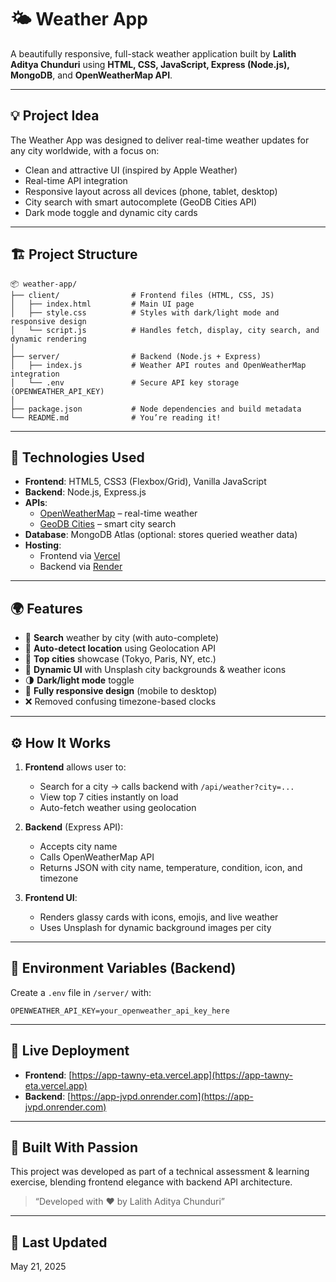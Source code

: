 # 🌤️ Weather App

A beautifully responsive, full-stack weather application built by **Lalith Aditya Chunduri** using **HTML, CSS, JavaScript, Express (Node.js), MongoDB**, and **OpenWeatherMap API**.

---

## 💡 Project Idea

The Weather App was designed to deliver real-time weather updates for any city worldwide, with a focus on:

- Clean and attractive UI (inspired by Apple Weather)
- Real-time API integration
- Responsive layout across all devices (phone, tablet, desktop)
- City search with smart autocomplete (GeoDB Cities API)
- Dark mode toggle and dynamic city cards

---

## 🏗️ Project Structure

```
📦 weather-app/
├── client/                # Frontend files (HTML, CSS, JS)
│   ├── index.html         # Main UI page
│   ├── style.css          # Styles with dark/light mode and responsive design
│   └── script.js          # Handles fetch, display, city search, and dynamic rendering
│
├── server/                # Backend (Node.js + Express)
│   ├── index.js           # Weather API routes and OpenWeatherMap integration
│   └── .env               # Secure API key storage (OPENWEATHER_API_KEY)
│
├── package.json           # Node dependencies and build metadata
└── README.md              # You’re reading it!
```

---

## 🔧 Technologies Used

- **Frontend**: HTML5, CSS3 (Flexbox/Grid), Vanilla JavaScript
- **Backend**: Node.js, Express.js
- **APIs**:
  - [OpenWeatherMap](https://openweathermap.org/api) – real-time weather
  - [GeoDB Cities](https://rapidapi.com/wirefreethought/api/geodb-cities) – smart city search
- **Database**: MongoDB Atlas (optional: stores queried weather data)
- **Hosting**: 
  - Frontend via [Vercel](https://vercel.com)
  - Backend via [Render](https://render.com)

---

## 🌍 Features

- 🔎 **Search** weather by city (with auto-complete)
- 📍 **Auto-detect location** using Geolocation API
- 🌆 **Top cities** showcase (Tokyo, Paris, NY, etc.)
- 🎨 **Dynamic UI** with Unsplash city backgrounds & weather icons
- 🌗 **Dark/light mode** toggle
- 📱 **Fully responsive design** (mobile to desktop)
- ❌ Removed confusing timezone-based clocks

---

## ⚙️ How It Works

1. **Frontend** allows user to:
   - Search for a city → calls backend with `/api/weather?city=...`
   - View top 7 cities instantly on load
   - Auto-fetch weather using geolocation

2. **Backend** (Express API):
   - Accepts city name
   - Calls OpenWeatherMap API
   - Returns JSON with city name, temperature, condition, icon, and timezone

3. **Frontend UI**:
   - Renders glassy cards with icons, emojis, and live weather
   - Uses Unsplash for dynamic background images per city

---

## 🔑 Environment Variables (Backend)

Create a `.env` file in `/server/` with:

```
OPENWEATHER_API_KEY=your_openweather_api_key_here
```

---

## 🚀 Live Deployment

- **Frontend**: [https://app-tawny-eta.vercel.app](https://app-tawny-eta.vercel.app)
- **Backend**: [https://app-jvpd.onrender.com](https://app-jvpd.onrender.com)

---

## 🧠 Built With Passion

This project was developed as part of a technical assessment & learning exercise, blending frontend elegance with backend API architecture.

> “Developed with ❤️ by Lalith Aditya Chunduri”

---

## 📅 Last Updated

May 21, 2025

